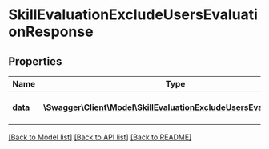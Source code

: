 # SkillEvaluationExcludeUsersEvaluationResponse

## Properties
Name | Type | Description | Notes
------------ | ------------- | ------------- | -------------
**data** | [**\Swagger\Client\Model\SkillEvaluationExcludeUsersEvaluationData**](SkillEvaluationExcludeUsersEvaluationData.md) | Successfully created items | 

[[Back to Model list]](../README.md#documentation-for-models) [[Back to API list]](../README.md#documentation-for-api-endpoints) [[Back to README]](../README.md)



